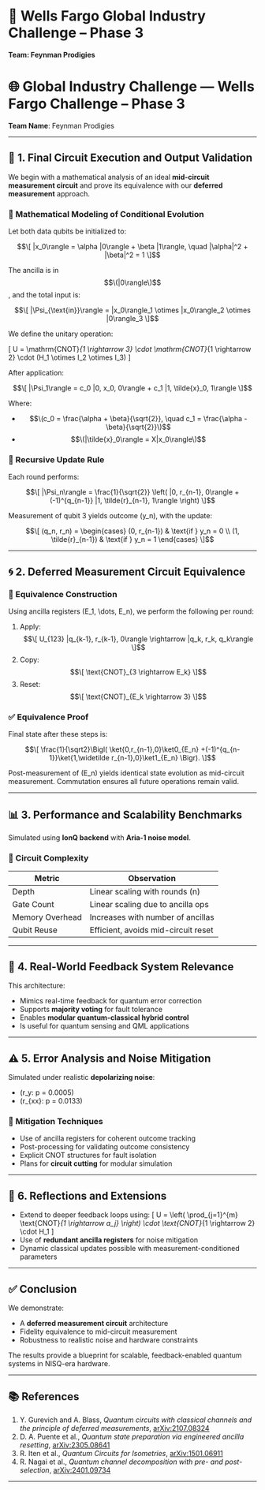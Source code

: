 # 🚀 Wells Fargo Global Industry Challenge – Phase 3  
**Team: Feynman Prodigies**

# 🌐 Global Industry Challenge — Wells Fargo Challenge – Phase 3

**Team Name**: Feynman Prodigies  

---

## 🧮 1. Final Circuit Execution and Output Validation

We begin with a mathematical analysis of an ideal **mid-circuit measurement circuit** and prove its equivalence with our **deferred measurement** approach.

### 📐 Mathematical Modeling of Conditional Evolution

Let both data qubits be initialized to:

$$\[
|x_0\rangle = \alpha |0\rangle + \beta |1\rangle, \quad |\alpha|^2 + |\beta|^2 = 1
\]$$

The ancilla is in $$\(|0\rangle\)$$, and the total input is:

$$\[
|\Psi_{\text{in}}\rangle = |x_0\rangle_1 \otimes |x_0\rangle_2 \otimes |0\rangle_3
\]$$

We define the unitary operation:

\[
U = \mathrm{CNOT}_{1 \rightarrow 3} \cdot \mathrm{CNOT}_{1 \rightarrow 2} \cdot (H_1 \otimes I_2 \otimes I_3)
\]


After application:

$$\[
|\Psi_1\rangle = c_0 |0, x_0, 0\rangle + c_1 |1, \tilde{x}_0, 1\rangle
\]$$

Where:
- $$\(c_0 = \frac{\alpha + \beta}{\sqrt{2}}, \quad c_1 = \frac{\alpha - \beta}{\sqrt{2}}\)$$
- $$\(|\tilde{x}_0\rangle = X|x_0\rangle\)$$

### 🔁 Recursive Update Rule

Each round performs:

$$\[
|\Psi_n\rangle = \frac{1}{\sqrt{2}} \left( |0, r_{n-1}, 0\rangle + (-1)^{q_{n-1}} |1, \tilde{r}_{n-1}, 1\rangle \right)
\]$$

Measurement of qubit 3 yields outcome \(y_n\), with the update:

$$\[
(q_n, r_n) =
\begin{cases}
(0, r_{n-1}) & \text{if } y_n = 0 \\
(1, \tilde{r}_{n-1}) & \text{if } y_n = 1
\end{cases}
\]$$

---

## 🌀 2. Deferred Measurement Circuit Equivalence

### 🧠 Equivalence Construction

Using ancilla registers \(E_1, \dots, E_n\), we perform the following per round:

1. Apply:  
   $$\[
   U_{123} |q_{k-1}, r_{k-1}, 0\rangle \rightarrow |q_k, r_k, q_k\rangle
   \]$$
2. Copy:  
   $$\[
   \text{CNOT}_{3 \rightarrow E_k}
   \]$$
3. Reset:  
   $$\[
   \text{CNOT}_{E_k \rightarrow 3}
   \]$$

### ✅ Equivalence Proof

Final state after these steps is:


$$\[
\frac{1}{\sqrt2}\Bigl(
\ket{0,r_{n-1},0}\ket0_{E_n}
+(-1)^{q_{n-1}}\ket{1,\widetilde r_{n-1},0}\ket1_{E_n}
\Bigr).
\]$$







Post-measurement of \(E_n\) yields identical state evolution as mid-circuit measurement. Commutation ensures all future operations remain valid.


---

## 📊 3. Performance and Scalability Benchmarks

Simulated using **IonQ backend** with **Aria-1 noise model**.

### 🔧 Circuit Complexity

| Metric             | Observation                        |
|--------------------|-------------------------------------|
| Depth              | Linear scaling with rounds \(n\)    |
| Gate Count         | Linear scaling due to ancilla ops   |
| Memory Overhead    | Increases with number of ancillas   |
| Qubit Reuse        | Efficient, avoids mid-circuit reset |



---

## 🔁 4. Real-World Feedback System Relevance

This architecture:

- Mimics real-time feedback for quantum error correction
- Supports **majority voting** for fault tolerance
- Enables **modular quantum-classical hybrid control**
- Is useful for quantum sensing and QML applications

---

## ⚠️ 5. Error Analysis and Noise Mitigation

Simulated under realistic **depolarizing noise**:

- \(r_y: p = 0.0005\)
- \(r_{xx}: p = 0.0133\)



### 🔨 Mitigation Techniques

- Use of ancilla registers for coherent outcome tracking
- Post-processing for validating outcome consistency
- Explicit CNOT structures for fault isolation
- Plans for **circuit cutting** for modular simulation

---

## 🧭 6. Reflections and Extensions

- Extend to deeper feedback loops using:
  \[
  U = \left( \prod_{j=1}^{m} \text{CNOT}_{1 \rightarrow a_j} \right) \cdot \text{CNOT}_{1 \rightarrow 2} \cdot H_1
  \]
- Use of **redundant ancilla registers** for noise mitigation
- Dynamic classical updates possible with measurement-conditioned parameters

---

## ✅ Conclusion

We demonstrate:

- A **deferred measurement circuit** architecture
- Fidelity equivalence to mid-circuit measurement
- Robustness to realistic noise and hardware constraints

The results provide a blueprint for scalable, feedback-enabled quantum systems in NISQ-era hardware.


---

## 📚 References

1. Y. Gurevich and A. Blass, *Quantum circuits with classical channels and the principle of deferred measurements*, [arXiv:2107.08324](https://arxiv.org/abs/2107.08324.)  
2. D. A. Puente et al., *Quantum state preparation via engineered ancilla resetting*, [arXiv:2305.08641](https://arxiv.org/abs/2305.08641)  
3. R. Iten et al., *Quantum Circuits for Isometries*, [arXiv:1501.06911](https://arxiv.org/abs/1501.06911)  
4. R. Nagai et al., *Quantum channel decomposition with pre- and post-selection*, [arXiv:2401.09734](https://arxiv.org/abs/2401.09734)

---



